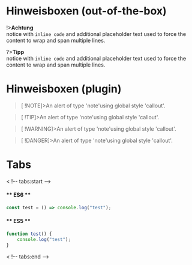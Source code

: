 # Hinweisboxen (out-of-the-box) 

!>**Achtung** <br>notice with `inline code` and additional placeholder text used to force the content to wrap and span multiple lines. 

?>**Tipp** <br>notice with `inline code` and additional placeholder text used to force the content to wrap and span multiple lines. 

# Hinweisboxen (plugin)

>[ !NOTE]>An alert of type 'note'using global style 'callout'.

>[ !TIP]>An alert of type 'note'using global style 'callout'.

>[ !WARNING]>An alert of type 'note'using global style 'callout'.

>[ !DANGER]>An alert of type 'note'using global style 'callout'. 

# Tabs 

< !-- tabs:start -->

#### ** ES6 ** 

```javascript 
const test = () => console.log("test");
``` 

#### ** ES5 ** 

```javascript 
function test() {
    console.log("test");
}

``` 

< !-- tabs:end -->